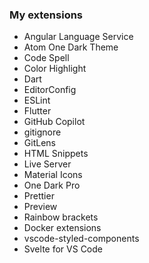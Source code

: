 ### My extensions
- Angular Language Service
- Atom One Dark Theme
- Code Spell
- Color Highlight
- Dart
- EditorConfig
- ESLint
- Flutter
- GitHub Copilot
- gitignore
- GitLens
- HTML Snippets
- Live Server
- Material Icons
- One Dark Pro
- Prettier
- Preview
- Rainbow brackets
- Docker extensions
- vscode-styled-components
- Svelte for VS Code